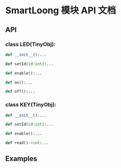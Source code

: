# SmartLoong 模块 API 文档

## API

### class LED(TinyObj):
``` python
def __init__():...
```

``` python
def setId(id:int):...
```

``` python
def enable():...
```

``` python
def on():...
```

``` python
def off():...
```

### class KEY(TinyObj):
``` python
def __init__():...
```

``` python
def setId(id:int):...
```

``` python
def enable():...
```

``` python
def read()->int:...
```



## Examples

